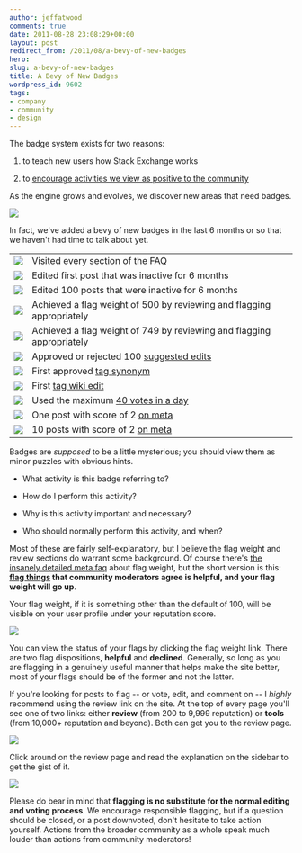 ```yaml
---
author: jeffatwood
comments: true
date: 2011-08-28 23:08:29+00:00
layout: post
redirect_from: /2011/08/a-bevy-of-new-badges
hero: 
slug: a-bevy-of-new-badges
title: A Bevy of New Badges
wordpress_id: 9602
tags:
- company
- community
- design
---
```


The badge system exists for two reasons:





  1. to teach new users how Stack Exchange works

  2. to [encourage activities we view as positive to the community](http://blog.stackoverflow.com/2009/12/badges-positive-only/)


As the engine grows and evolves, we discover new areas that need badges.

[![](https://i.stack.imgur.com/44Ddf.jpg)](http://www.nerdmeritbadges.com/)

In fact, we've added a bevy of new badges in the last 6 months or so that we haven't had time to talk about yet.

<table width="600" >

<tr >
<td >
<img src="/images/wordpress/analytical-badge.png">

</td>
<td >
Visited every section of the FAQ

</td></tr>

<tr >
<td >
<img src="/images/wordpress/excavator-badge.png">

</td>
<td >
Edited first post that was inactive for 6 months

</td></tr>

<tr >
<td >
<img src="/images/wordpress/archaeologist-badge.png">

</td>
<td >
Edited 100 posts that were inactive for 6 months

</td></tr>

<tr >
<td >
<img src="/images/wordpress/deputy-badge.png">

</td>
<td >
Achieved a flag weight of 500 by reviewing and flagging appropriately

</td></tr>

<tr >
<td >
<img src="/images/wordpress/marshal-badge.png">

</td>
<td >
Achieved a flag weight of 749 by reviewing and flagging appropriately

</td></tr>

<tr >
<td >
<img src="/images/wordpress/proofreader-badge.png">

</td>
<td >
Approved or rejected 100 <a href="http://blog.stackoverflow.com/2011/02/suggested-edits-and-edit-review/">suggested edits</a>

</td></tr>

<tr >
<td >
<img src="/images/wordpress/synonymizer-badge.png">

</td>
<td >
First approved <a href="http://blog.stackoverflow.com/2010/08/tag-folksonomy-and-tag-synonyms/">tag synonym</a>

</td></tr>

<tr >
<td >
<img src="/images/wordpress/tag-editor-badge.png">

</td>
<td >
First <a href="http://blog.stackoverflow.com/2010/08/new-tag-info-pages/">tag wiki edit</a>

</td></tr>

<tr >
<td >
<img src="/images/wordpress/vox-populi-badge.png">

</td>
<td >
Used the maximum <a href="http://blog.stackoverflow.com/2011/05/vote-for-this-question-or-the-kitten-gets-it/">40 votes in a day</a>

</td></tr>

<tr >
<td >
<img src="/images/wordpress/quorum-badge.png">

</td>
<td >
One post with score of 2 <a href="http://blog.stackoverflow.com/2010/07/new-per-site-metas/">on meta</a>

</td></tr>

<tr >
<td >
<img src="/images/wordpress/convention-badge.png">

</td>
<td >
10 posts with score of 2 <a href="http://blog.stackoverflow.com/2010/07/new-per-site-metas/">on meta</a>

</td></tr>

</table>

Badges are _supposed_ to be a little mysterious; you should view them as minor puzzles with obvious hints.





  * What activity is this badge referring to?

  * How do I perform this activity?

  * Why is this activity important and necessary?

  * Who should normally perform this activity, and when?


Most of these are fairly self-explanatory, but I believe the flag weight and review sections do warrant some background. Of course there's [the insanely detailed meta faq](http://meta.stackoverflow.com/questions/80170/what-is-flag-weight) about flag weight, but the short version is this: **[flag things](http://blog.stackoverflow.com/2011/01/improved-flagging/) that community moderators agree is helpful, and your flag weight will go up**.

Your flag weight, if it is something other than the default of 100, will be visible on your user profile under your reputation score.

![](/images/wordpress/flag-weight-profile.png)

You can view the status of your flags by clicking the flag weight link. There are two flag dispositions, **helpful** and **declined**. Generally, so long as you are flagging in a genuinely useful manner that helps make the site better, most of your flags should be of the former and not the latter.

If you're looking for posts to flag -- or vote, edit, and comment on -- I _highly_ recommend using the review link on the site. At the top of every page you'll see one of two links: either **review** (from 200 to 9,999 reputation) or **tools** (from 10,000+ reputation and beyond). Both can get you to the review page.

![](/images/wordpress/review-link.png)

Click around on the review page and read the explanation on the sidebar to get the gist of it. 

![](/images/wordpress/review-answer-flag.png)

Please do bear in mind that **flagging is no substitute for the normal editing and voting process**. We encourage responsible flagging, but if a question should be closed, or a post downvoted, don't hesitate to take action yourself. Actions from the broader community as a whole speak much louder than actions from community moderators!
